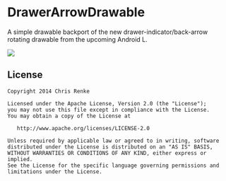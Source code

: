 DrawerArrowDrawable
=======

A simple drawable backport of the new drawer-indicator/back-arrow rotating drawable from the upcoming Android L.

![](http://chrisrenke.com/assets/inline_drawerarrowdrawable_sample.gif)

License
--------

    Copyright 2014 Chris Renke

    Licensed under the Apache License, Version 2.0 (the "License");
    you may not use this file except in compliance with the License.
    You may obtain a copy of the License at

       http://www.apache.org/licenses/LICENSE-2.0

    Unless required by applicable law or agreed to in writing, software
    distributed under the License is distributed on an "AS IS" BASIS,
    WITHOUT WARRANTIES OR CONDITIONS OF ANY KIND, either express or implied.
    See the License for the specific language governing permissions and
    limitations under the License.

